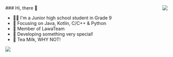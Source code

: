 <img align="right" src="https://github-readme-stats.vercel.app/api?username=SakuraTao2007&show_icons=true&theme=radical" />
### Hi, there 👋

- 🧑‍🍼 I'm a Junior high school student in Grade 9
- :orange_book: Focusing on Java, Kotlin, C/C++ & Python
- :hammer: Member of LawaTeam
- :ram: Developing something very special!
- 🥛 Tea Milk, WHY NOT!
<a href="https://visitcount.itsvg.in">
  <img src="https://visitcount.itsvg.in/api?id=SakuraTao2007&label=Profile%20Views&color=1&icon=7&pretty=false" />
</a>
